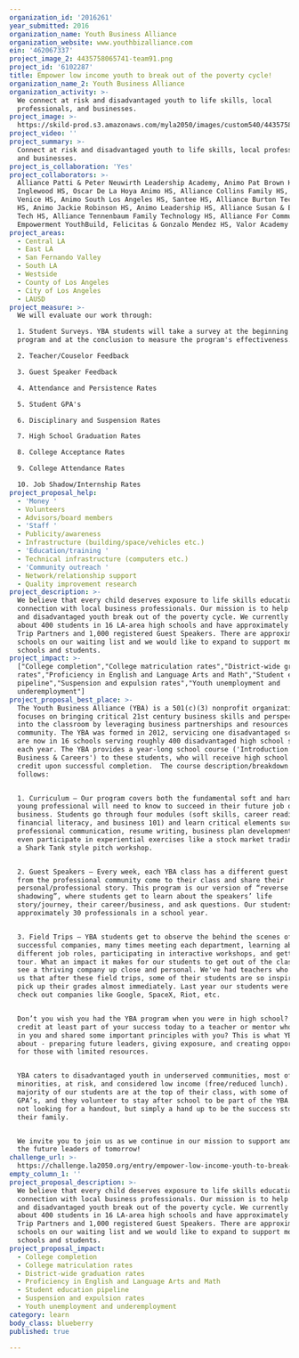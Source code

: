 ```yaml
---
organization_id: '2016261'
year_submitted: 2016
organization_name: Youth Business Alliance
organization_website: www.youthbizalliance.com
ein: '462067337'
project_image_2: 4435758065741-team91.png
project_id: '6102287'
title: Empower low income youth to break out of the poverty cycle!
organization_name_2: Youth Business Alliance
organization_activity: >-
  We connect at risk and disadvantaged youth to life skills, local
  professionals, and businesses.
project_image: >-
  https://skild-prod.s3.amazonaws.com/myla2050/images/custom540/4435758065741-team91.png
project_video: ''
project_summary: >-
  Connect at risk and disadvantaged youth to life skills, local professionals,
  and businesses.
project_is_collaboration: 'Yes'
project_collaborators: >-
  Alliance Patti & Peter Neuwirth Leadership Academy, Animo Pat Brown HS, Animo
  Inglewood HS, Oscar De La Hoya Animo HS, Alliance Collins Family HS, Animo
  Venice HS, Animo South Los Angeles HS, Santee HS, Alliance Burton Technology
  HS, Animo Jackie Robinson HS, Animo Leadership HS, Alliance Susan & Eric Smidt
  Tech HS, Alliance Tennenbaum Family Technology HS, Alliance For Community
  Empowerment YouthBuild, Felicitas & Gonzalo Mendez HS, Valor Academy HS
project_areas:
  - Central LA
  - East LA
  - San Fernando Valley
  - South LA
  - Westside
  - County of Los Angeles
  - City of Los Angeles
  - LAUSD
project_measure: >-
  We will evaluate our work through:

  1. Student Surveys. YBA students will take a survey at the beginning of the
  program and at the conclusion to measure the program's effectiveness.

  2. Teacher/Couselor Feedback

  3. Guest Speaker Feedback

  4. Attendance and Persistence Rates

  5. Student GPA's

  6. Disciplinary and Suspension Rates

  7. High School Graduation Rates

  8. College Acceptance Rates

  9. College Attendance Rates

  10. Job Shadow/Internship Rates
project_proposal_help:
  - 'Money '
  - Volunteers
  - Advisors/board members
  - 'Staff '
  - Publicity/awareness
  - Infrastructure (building/space/vehicles etc.)
  - 'Education/training '
  - Technical infrastructure (computers etc.)
  - 'Community outreach '
  - Network/relationship support
  - Quality improvement research
project_description: >-
  We believe that every child deserves exposure to life skills education and
  connection with local business professionals. Our mission is to help at risk
  and disadvantaged youth break out of the poverty cycle. We currently serve
  about 400 students in 16 LA-area high schools and have approximately 25 Field
  Trip Partners and 1,000 registered Guest Speakers. There are approximately 30
  schools on our waiting list and we would like to expand to support more
  schools and students.
project_impact: >-
  ["College completion","College matriculation rates","District-wide graduation
  rates","Proficiency in English and Language Arts and Math","Student education
  pipeline","Suspension and expulsion rates","Youth unemployment and
  underemployment"]
project_proposal_best_place: >-
  The Youth Business Alliance (YBA) is a 501(c)(3) nonprofit organization that
  focuses on bringing critical 21st century business skills and perspectives
  into the classroom by leveraging business partnerships and resources from the
  community. The YBA was formed in 2012, servicing one disadvantaged school. We
  are now in 16 schools serving roughly 400 disadvantaged high school students
  each year. The YBA provides a year-long school course ('Introduction to
  Business & Careers') to these students, who will receive high school course
  credit upon successful completion.  The course description/breakdown is as
  follows: 


  1. Curriculum – Our program covers both the fundamental soft and hard skills a
  young professional will need to know to succeed in their future job or
  business. Students go through four modules (soft skills, career readiness,
  financial literacy, and business 101) and learn critical elements such as
  professional communication, resume writing, business plan development, and
  even participate in experiential exercises like a stock market trading game or
  a Shark Tank style pitch workshop.


  2. Guest Speakers – Every week, each YBA class has a different guest speaker
  from the professional community come to their class and share their
  personal/professional story. This program is our version of “reverse job
  shadowing”, where students get to learn about the speakers’ life
  story/journey, their career/business, and ask questions. Our students meet
  approximately 30 professionals in a school year.


  3. Field Trips – YBA students get to observe the behind the scenes of
  successful companies, many times meeting each department, learning about
  different job roles, participating in interactive workshops, and getting a VIP
  tour. What an impact it makes for our students to get out of the classroom and
  see a thriving company up close and personal. We've had teachers who have told
  us that after these field trips, some of their students are so inspired they
  pick up their grades almost immediately. Last year our students were able to
  check out companies like Google, SpaceX, Riot, etc.


  Don’t you wish you had the YBA program when you were in high school? Would you
  credit at least part of your success today to a teacher or mentor who believed
  in you and shared some important principles with you? This is what YBA is all
  about - preparing future leaders, giving exposure, and creating opportunities
  for those with limited resources. 


  YBA caters to disadvantaged youth in underserved communities, most of whom are
  minorities, at risk, and considered low income (free/reduced lunch). Yet, the
  majority of our students are at the top of their class, with some of the best
  GPA’s, and they volunteer to stay after school to be part of the YBA. They are
  not looking for a handout, but simply a hand up to be the success story in
  their family. 


  We invite you to join us as we continue in our mission to support and inspire
  the future leaders of tomorrow!
challenge_url: >-
  https://challenge.la2050.org/entry/empower-low-income-youth-to-break-out-of-the-poverty-cycle!
empty_column_1: ''
project_proposal_description: >-
  We believe that every child deserves exposure to life skills education and
  connection with local business professionals. Our mission is to help at risk
  and disadvantaged youth break out of the poverty cycle. We currently serve
  about 400 students in 16 LA-area high schools and have approximately 25 Field
  Trip Partners and 1,000 registered Guest Speakers. There are approximately 30
  schools on our waiting list and we would like to expand to support more
  schools and students.
project_proposal_impact:
  - College completion
  - College matriculation rates
  - District-wide graduation rates
  - Proficiency in English and Language Arts and Math
  - Student education pipeline
  - Suspension and expulsion rates
  - Youth unemployment and underemployment
category: learn
body_class: blueberry
published: true

---
```

